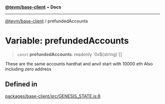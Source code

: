 [**@tevm/base-client**](../README.md) • **Docs**

***

[@tevm/base-client](../globals.md) / prefundedAccounts

# Variable: prefundedAccounts

> `const` **prefundedAccounts**: readonly \`0x$\{string\}\`[]

These are the same accounts hardhat and anvil start with 10000 eth
Also including zero address

## Defined in

[packages/base-client/src/GENESIS\_STATE.js:8](https://github.com/evmts/tevm-monorepo/blob/main/packages/base-client/src/GENESIS_STATE.js#L8)
